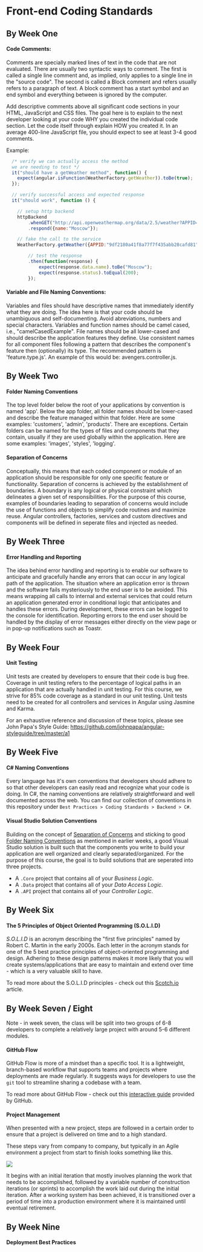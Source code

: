  # Front-end Coding Standards

## By Week One

#### Code Comments:

Comments are specially marked lines of text in the code that are not evaluated. There are usually two syntactic ways to comment. The first is called a single line comment and, as implied, only applies to a single line in the "source code". The second is called a Block comment and refers usually refers to a paragraph of text. A block comment has a start symbol and an end symbol and everything between is ignored by the computer.

Add descriptive comments above all significant code sections in your HTML, JavaScript and CSS files. The goal here is to explain to the next developer looking at your code WHY you created the individual code section. Let the code itself through explain HOW you created it. In an average 400-line JavaScript file, you should expect to see at least 3-4 good comments. 

Example:

```js
  /* verify we can actually access the method 
  we are needing to test */
  it("should have a getWeather method", function() {
    expect(angular.isFunction(WeatherFactory.getWeather)).toBe(true);
  });

  // verify successful access and expected response
  it("should work", function () {

    // setup http backend
    httpBackend
        .whenGET("http://api.openweathermap.org/data/2.5/weather?APPID=9df2180a41f8a77f7f435abb28cafd81&id=524901")
        .respond({name:"Moscow"});

    // fake the call to the service
    WeatherFactory.getWeather({APPID:"9df2180a41f8a77f7f435abb28cafd81",id:524901})

        // test the response
        .then(function(response) {
            expect(response.data.name).toBe("Moscow");
            expect(response.status).toEqual(200);
        });
```

#### Variable and File Naming Conventions:

Variables and files should have descriptive names that immediately identify what they are doing. The idea here is that your code should be unambiguous and self-documenting. Avoid abreviations, numbers and special characters. Variables and function names should be camel cased, i.e., "camelCasedExample". File names should be all lower-cased and should describe the application features they define. Use consistent names for all component files following a pattern that describes the component's feature then (optionally) its type. The recommended pattern is 'feature.type.js'. An example of this would be:  avengers.controller.js.

## By Week Two

#### Folder Naming Conventions

The top level folder below the root of your applications by convention is named 'app'. Below the app folder, all folder names should be lower-cased and describe the feature managed within that folder. Here are some examples: 'customers', 'admin', 'products'. There are exceptions. Certain folders can be named for the types of files and components that they contain, usually if they are used globally within the application. Here are some examples: 'images', 'styles', 'logging'.

#### Separation of Concerns

Conceptually, this means that each coded component or module of an application should be responsible for only one specific feature or functionality. Separation of concerns is achieved by the establishment of boundaries. A boundary is any logical or physical constraint which delineates a given set of responsibilities. For the purpose of this course, examples of boundaries leading to separation of concerns would include the use of functions and objects to simplify code routines and maximize reuse. Angular controllers, factories, services and custom directives and components will be defined in seperate files and injected as needed.

## By Week Three

#### Error Handling and Reporting

The idea behind error handling and reporting is to enable our software to anticipate and gracefully handle any errors that can occur in any logical path of the application. The situation where an application error is thrown and the software fails mysteriously to the end user is to be avoided. This means wrapping all calls to internal and external services that could return an application generated error in conditional logic that anticipates and handles these errors. During development, these errors can be logged to the console for identification. Reporting errors to the end user should be handled by the display of error messages either directly on the view page or in pop-up notifications such as Toastr. 

## By Week Four

#### Unit Testing

Unit tests are created by developers to ensure that their code is bug free. Coverage in unit testing refers to the percentage of logical paths in an application that are actually handled in unit testing. For this course, we strive for 85% code coverage as a standard in our unit testing.  Unit tests need to be created for all controllers and services in Angular using Jasmine and Karma. 


For an exhaustive reference and discussion of these topics, please see John Papa's Style Guide:  https://github.com/johnpapa/angular-styleguide/tree/master/a1

## By Week Five

#### C# Naming Conventions

Every language has it's own conventions that developers should adhere to so that other developers can easily read and recognize what your code is doing. In C#, the naming conventions are relatively straightforward and well documented across the web. You can find our collection of conventions in this repository under `Best Practices > Coding Standards > Backend > C#`.

#### Visual Studio Solution Conventions

Building on the concept of [Separation of Concerns](#separation-of-concerns) and sticking to good [Folder Naming Conventions](#folder-naming-conventions) as mentioned in earlier weeks, a good Visual Studio solution is built such that the components you write to build your application are well organized and clearly separated/organized. For the purpose of this course, the goal is to build solutions that are seperated into three projects. 

- A `.Core` project that contains all of your *Business Logic*.
- A `.Data` project that contains all of your *Data Access Logic*.
- A `.API` project that contains all of your *Controller Logic*.

## By Week Six

#### The 5 Principles of Object Oriented Programming (S.O.L.I.D)

*S.O.L.I.D* is an acronym describing the "first five principles" named by Robert C. Martin in the early 2000s. Each letter in the acronym stands for one of the 5 best practice principles of object-oriented programming and design. Adhering to these design patterns makes it more likely that you will create systems/applications that are easy to maintain and extend over time - which is a very valuable skill to have. 

To read more about the S.O.L.I.D principles - check out this [Scotch.io](https://scotch.io/bar-talk/s-o-l-i-d-the-first-five-principles-of-object-oriented-design) article.

## By Week Seven / Eight

Note - in week seven, the class will be split into two groups of 6-8 developers to complete a relatively large project with around 5-6 different modules. 

#### GitHub Flow

GitHub Flow is more of a mindset than a specific tool. It is a lightweight, branch-based workflow that supports teams and projects where deployments are made regularly. It suggests ways for developers to use the `git` tool to streamline sharing a codebase with a team.

To read more about GitHub Flow - check out this [interactive guide](https://guides.github.com/introduction/flow/) provided by GitHub.

#### Project Management

When presented with a new project, steps are followed in a certain order to ensure that a project is delivered on time and to a high standard.

These steps vary from company to company, but typically in an Agile environment a project from start to finish looks something like this.

<img src="http://ambysoft.com/artwork/agileLifecycleDetailed.jpg" />

It begins with an initial iteration that mostly involves planning the work that needs to be accomplished, followed by a variable number of construction iterations (or sprints) to accomplish the work laid out during the initial iteration. After a working system has been achieved, it is transitioned over a period of time into a production environment where it is maintained until eventual retirement.

## By Week Nine

#### Deployment Best Practices



